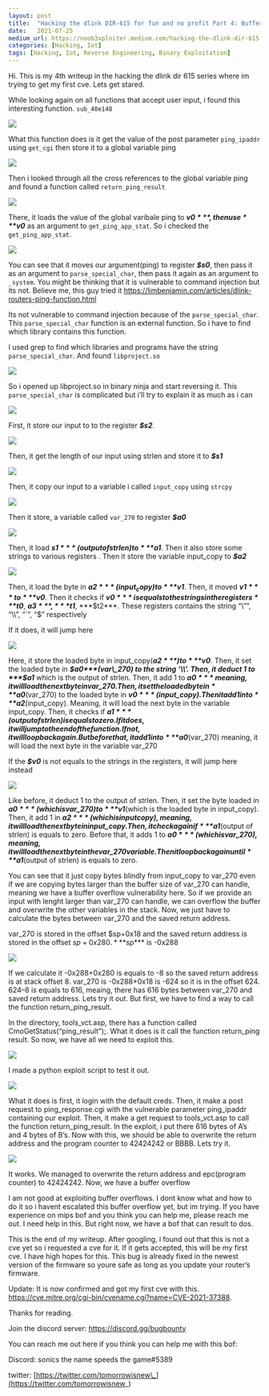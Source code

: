 ```yaml
---
layout:	post
title:	"Hacking the dlink DIR-615 for fun and no profit Part 4: Buffer Overflow"
date:	2021-07-25
medium_url: https://noob3xploiter.medium.com/hacking-the-dlink-dir-615-for-fun-and-no-profit-part-4-buffer-overflow-f278ecfdb3c4
categories: [Hacking, Iot]
tags: [Hacking, Iot, Reverse Engineering, Binary Exploitation]
---
```


  Hi. This is my 4th writeup in the hacking the dlink dir 615 series where im trying to get my first cve. Lets get stared.

While looking again on all functions that accept user input, i found this interesting function. `sub_40e148`

![](/img/1*ynv0ouPckfxW6RYE-W0Xug.png)

What this function does is it get the value of the post parameter `ping_ipaddr` using `get_cgi` then store it to a global variable ping

![](/img/1*oPCBxPNO6-UQYWu4ZFbwVg.png)

Then i looked through all the cross references to the global variable ping and found a function called `return_ping_result`

![](/img/1*7lM11ej2oYr1LWeuQrPXcw.png)

There, it loads the value of the global varibale ping to ***$v0***, then use ***$v0*** as an argument to `get_ping_app_stat`. So i checked the `get_ping_app_stat`.

![](/img/1*Ot7wCQwEkHLTkayjA0Eo2A.png)

You can see that it moves our argument(ping) to register ***$s0***, then pass it as an argument to `parse_special_char`, then pass it again as an argument to `_system`. You might be thinking that it is vulnerable to command injection but its not. Believe me, this guy tried it <https://limbenjamin.com/articles/dlink-routers-ping-function.html>

Its not vulnerable to command injection because of the `parse_special_char`. This `parse_special_char` function is an external function. So i have to find which library contains this function.

I used grep to find which libraries and programs have the string `parse_special_char`. And found `libproject.so`

![](/img/1*mwDOacUYrqQQTe4yocwfHw.png)

So i opened up libproject.so in binary ninja and start reversing it. This `parse_special_char` is complicated but i’ll try to explain it as much as i can

![](/img/1*F15s_28Amx4xGWdsOF1zLg.png)

First, it store our input to to the register ***$s2***.

![](/img/1*GdcQKe7lt8KyBXL8sqcYjA.png)

Then, it get the length of our input using strlen and store it to ***$s1***

![](/img/1*3N1SNuK_H8dfldIotMFUcg.png)

Then, it copy our input to a variable i called `input_copy` using `strcpy`

![](/img/1*heJav5qelmWVEvxWPAXvSQ.png)

Then it store, a variable called `var_270` to register ***$a0***

![](/img/1*bKZ7JdGlv_F3nXtZsrm9Ww.png)

Then, it load ***$s1***(output of strlen) to ***$a1***. Then it also store some strings to various registers . Then it store the variable input\_copy to ***$a2***

![](/img/1*ZMC3ZWIyvNVVNT3v6-n7WA.png)

Then, it load the byte in ***$a2***(input_copy) to ***$v1***. Then, it moved ***$v1*** to ***$v0***. Then it checks if ***$v0*** is equals to the strings in the registers ***$t0***, ***$a3***, ***$t1***, ***$t2***. These registers contains the string “\””, “\\”, “`”, “$” respectively

If it does, it will jump here

![](/img/1*Nx2daejchF70-YNqptuRrQ.png)

Here, it store the loaded byte in input\_copy(***$a2***) to ***$v0***. Then, it set the loaded byte in ***$a0***(var\_270) to the string ‘\\’. Then, it deduct 1 to ***$a1*** which is the output of strlen. Then, it add 1 to ***$a0*** meaning, it will load the next byte in var\_270. Then, it set the loaded byte in ***$a0***(var\_270) to the loaded byte in ***$v0***(input\_copy). Then it add 1 into ***$a2***(input\_copy). Meaning, it will load the next byte in the variable input\_copy. Then, it checks if ***$a1***(output of strlen) is equals to zero. If it does, it will jump to the end of the function. If not, it will loop back again. But before that, it add 1 into ***$a0***(var\_270) meaning, it will load the next byte in the variable var\_270

If the ***$v0*** is not equals to the strings in the registers, it will jump here instead

![](/img/1*d3kv646G4WMjS6WClUmyrw.png)

Like before, it deduct 1 to the output of strlen. Then, it set the byte loaded in ***$a0***(which is var\_270) to ***$v1***(which is the loaded byte in input\_copy). Then, it add 1 in ***$a2***(which is input copy), meaning, it will load the next byte in input\_copy. Then, it check again if ***$a1***(output of strlen) is equals to zero. Before that, it adds 1 to ***$a0***(which is var\_270), meaning, it will load the next byte in the var\_270 variable. Then it loop back again until ***$a1***(output of strlen) is equals to zero.

You can see that it just copy bytes blindly from input\_copy to var\_270 even if we are copying bytes larger than the buffer size of var\_270 can handle, meaning we have a buffer overflow vulnerability here. So if we provide an input with lenght larger than var\_270 can handle, we can overflow the buffer and overwrite the other variables in the stack. Now, we just have to calculate the bytes between var\_270 and the saved return address.

var\_270 is stored in the offset $sp+0x18 and the saved return address is stored in the offset $sp+0x280. ***$sp*** is -0x288

![](/img/1*sO1Kqe_MOgcIXGAfhRDk3g.png)

If we calculate it -0x288+0x280 is equals to -8 so the saved return address is at stack offset 8. var\_270 is -0x288+0x18 is -624 so it is in the offset 624. 624–8 is equals to 616, meaing, there has 616 bytes between var\_270 and saved return address. Lets try it out. But first, we have to find a way to call the function return\_ping\_result.

In the directory, tools\_vct.asp, there has a function called CmoGetStatus(“ping\_result”);. What it does is it call the function return\_ping result. So now, we have all we need to exploit this.

![](/img/1*V74IDXnI8YjYNfcd55UCrg.png)

I made a python exploit script to test it out.

![](/img/1*rYH3_1LjYv30pRV3kLRwVw.png)

What it does is first, it login with the default creds. Then, it make a post request to ping\_response.cgi with the vulnerable parameter ping\_ipaddr containing our exploit. Then, it make a get request to tools\_vct.asp to call the function return\_ping\_result. In the exploit, i put there 616 bytes of A’s and 4 bytes of B’s. Now with this, we should be able to overwrite the return address and the program counter to 42424242 or BBBB. Lets try it.

![](/img/1*iSplcoN53ytVri_f2Dzz0A.png)

It works. We managed to overwrite the return address and epc(program counter) to 42424242. Now, we have a buffer overflow

I am not good at exploiting buffer overflows. I dont know what and how to do it so i havent escalated this buffer overflow yet, but im trying. If you have experience on mips bof and you think you can help me, please reach me out. I need help in this. But right now, we have a bof that can result to dos.

This is the end of my writeup. After googling, i found out that this is not a cve yet so i requested a cve for it. If it gets accepted, this will be my first cve. I have high hopes for this. This bug is already fixed in the newest version of the firmware so youre safe as long as you update your router’s firmware.

Update: It is now confirmed and got my first cve with this. <https://cve.mitre.org/cgi-bin/cvename.cgi?name=CVE-2021-37388>.

Thanks for reading.

Join the discord server: <https://discord.gg/bugbounty>

You can reach me out here if you think you can help me with this bof:

Discord: sonics the name speeds the game#5389

twitter: [https://twitter.com/tomorrowisnew\_](https://twitter.com/tomorrowisnew_)

  